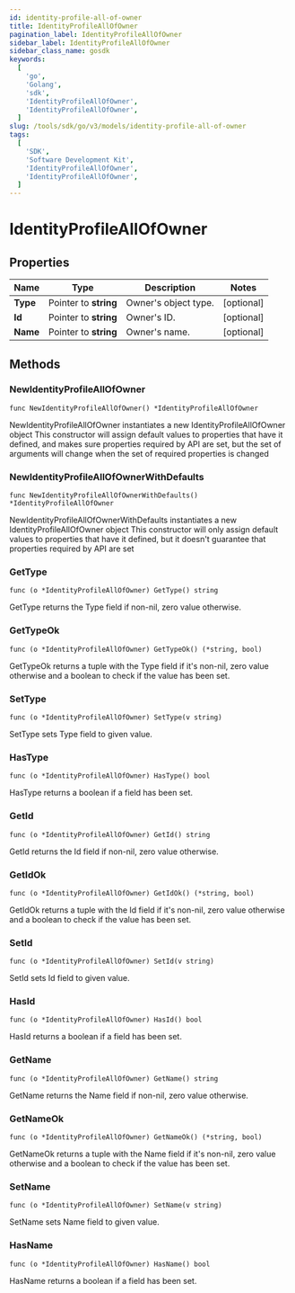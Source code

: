 ```yaml
---
id: identity-profile-all-of-owner
title: IdentityProfileAllOfOwner
pagination_label: IdentityProfileAllOfOwner
sidebar_label: IdentityProfileAllOfOwner
sidebar_class_name: gosdk
keywords:
  [
    'go',
    'Golang',
    'sdk',
    'IdentityProfileAllOfOwner',
    'IdentityProfileAllOfOwner',
  ]
slug: /tools/sdk/go/v3/models/identity-profile-all-of-owner
tags:
  [
    'SDK',
    'Software Development Kit',
    'IdentityProfileAllOfOwner',
    'IdentityProfileAllOfOwner',
  ]
---
```


# IdentityProfileAllOfOwner

## Properties

| Name     | Type                  | Description          | Notes      |
| -------- | --------------------- | -------------------- | ---------- |
| **Type** | Pointer to **string** | Owner's object type. | [optional] |
| **Id**   | Pointer to **string** | Owner's ID.          | [optional] |
| **Name** | Pointer to **string** | Owner's name.        | [optional] |

## Methods

### NewIdentityProfileAllOfOwner

`func NewIdentityProfileAllOfOwner() *IdentityProfileAllOfOwner`

NewIdentityProfileAllOfOwner instantiates a new IdentityProfileAllOfOwner object This constructor will assign default values to properties that have it defined, and makes sure properties required by API are set, but the set of arguments will change when the set of required properties is changed

### NewIdentityProfileAllOfOwnerWithDefaults

`func NewIdentityProfileAllOfOwnerWithDefaults() *IdentityProfileAllOfOwner`

NewIdentityProfileAllOfOwnerWithDefaults instantiates a new IdentityProfileAllOfOwner object This constructor will only assign default values to properties that have it defined, but it doesn't guarantee that properties required by API are set

### GetType

`func (o *IdentityProfileAllOfOwner) GetType() string`

GetType returns the Type field if non-nil, zero value otherwise.

### GetTypeOk

`func (o *IdentityProfileAllOfOwner) GetTypeOk() (*string, bool)`

GetTypeOk returns a tuple with the Type field if it's non-nil, zero value otherwise and a boolean to check if the value has been set.

### SetType

`func (o *IdentityProfileAllOfOwner) SetType(v string)`

SetType sets Type field to given value.

### HasType

`func (o *IdentityProfileAllOfOwner) HasType() bool`

HasType returns a boolean if a field has been set.

### GetId

`func (o *IdentityProfileAllOfOwner) GetId() string`

GetId returns the Id field if non-nil, zero value otherwise.

### GetIdOk

`func (o *IdentityProfileAllOfOwner) GetIdOk() (*string, bool)`

GetIdOk returns a tuple with the Id field if it's non-nil, zero value otherwise and a boolean to check if the value has been set.

### SetId

`func (o *IdentityProfileAllOfOwner) SetId(v string)`

SetId sets Id field to given value.

### HasId

`func (o *IdentityProfileAllOfOwner) HasId() bool`

HasId returns a boolean if a field has been set.

### GetName

`func (o *IdentityProfileAllOfOwner) GetName() string`

GetName returns the Name field if non-nil, zero value otherwise.

### GetNameOk

`func (o *IdentityProfileAllOfOwner) GetNameOk() (*string, bool)`

GetNameOk returns a tuple with the Name field if it's non-nil, zero value otherwise and a boolean to check if the value has been set.

### SetName

`func (o *IdentityProfileAllOfOwner) SetName(v string)`

SetName sets Name field to given value.

### HasName

`func (o *IdentityProfileAllOfOwner) HasName() bool`

HasName returns a boolean if a field has been set.
